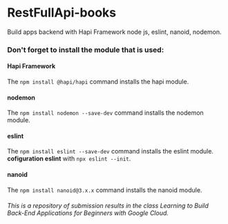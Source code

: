# RestFullApi-books
Build apps backend with Hapi Framework node js, eslint, nanoid, nodemon.

### Don't forget to install the module that is used:
#### Hapi Framework
The `npm install @hapi/hapi` command installs the hapi module.
#### nodemon
The `npm install nodemon --save-dev` command installs the nodemon module.
#### eslint
The `npm install eslint --save-dev` command installs the eslint module.
**cofiguration eslint**
with `npx eslint --init`.
#### nanoid
The `npm install nanoid@3.x.x` command installs the nanoid module.

###### This is a repository of submission results in the class Learning to Build Back-End Applications for Beginners with Google Cloud.

